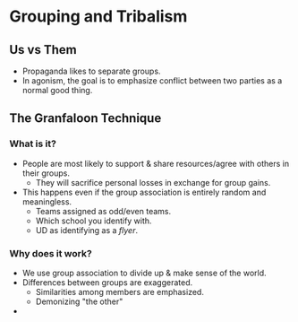 # Grouping and Tribalism

## Us vs Them

* Propaganda likes to separate groups.
* In agonism, the goal is to emphasize conflict between two parties as a normal good thing.

## The Granfaloon Technique

### What is it?

* People are most likely to support & share resources/agree with others in their groups.
  * They will sacrifice personal losses in exchange for group gains.
* This happens even if the group association is entirely random and meaningless.
  * Teams assigned as odd/even teams.
  * Which school you identify with.
  * UD as identifying as a _flyer_.

### Why does it work?

* We use group association to divide up & make sense of the world.
* Differences between groups are exaggerated.
  * Similarities among members are emphasized.
  * Demonizing "the other"
* 




